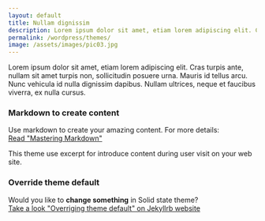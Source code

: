 ```yaml
---
layout: default
title: Nullam dignissim
description: Lorem ipsum dolor sit amet, etiam lorem adipiscing elit. Cras turpis ante, nullam sit amet turpis non, sollicitudin posuere urna. Mauris id tellus arcu. Nunc vehicula id nulla dignissim dapibus. Nullam ultrices, neque et faucibus viverra, ex nulla cursus.
permalink: /wordpress/themes/
image: /assets/images/pic03.jpg
---
```

Lorem ipsum dolor sit amet, etiam lorem adipiscing elit. Cras turpis ante, nullam sit amet turpis non, sollicitudin posuere urna. Mauris id tellus arcu. Nunc vehicula id nulla dignissim dapibus. Nullam ultrices, neque et faucibus viverra, ex nulla cursus.

### Markdown to create content
Use markdown to create your amazing content. For more details:  
[Read "Mastering Markdown"](https://guides.github.com/features/mastering-markdown/)

This theme use excerpt for introduce content during user visit on your web site.

### Override theme default
Would you like to **change something** in Solid state theme?  
[Take a look "Overriging theme default" on Jekyllrb website](https://jekyllrb.com/docs/themes/#overriding-theme-defaults)